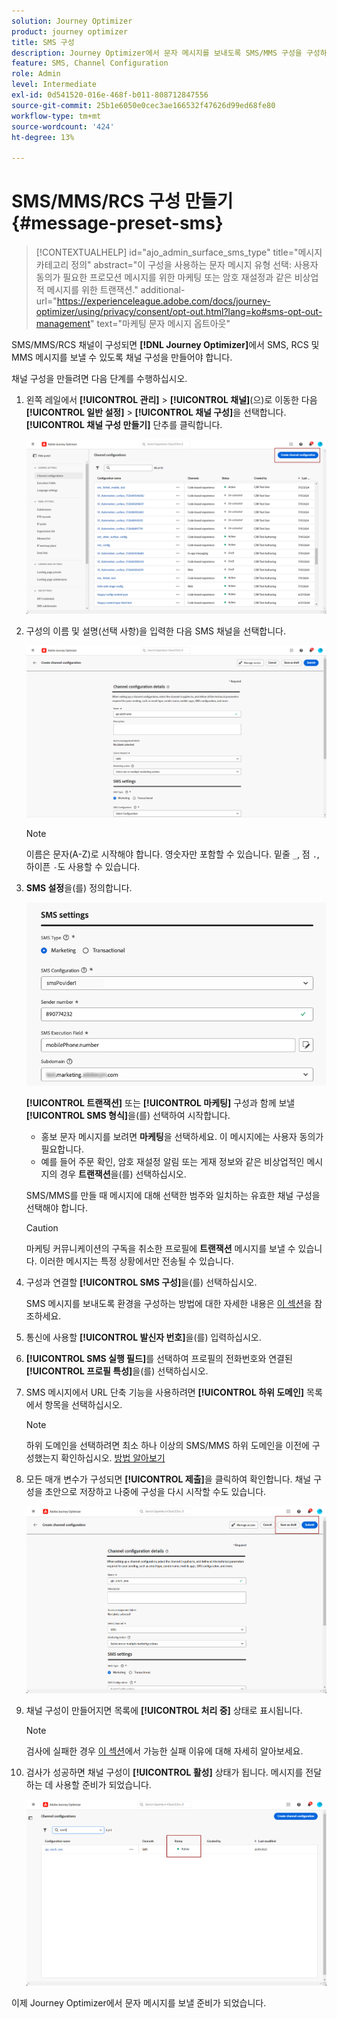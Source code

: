 ```yaml
---
solution: Journey Optimizer
product: journey optimizer
title: SMS 구성
description: Journey Optimizer에서 문자 메시지를 보내도록 SMS/MMS 구성을 구성하는 방법을 알아봅니다
feature: SMS, Channel Configuration
role: Admin
level: Intermediate
exl-id: 0d541520-016e-468f-b011-808712847556
source-git-commit: 25b1e6050e0cec3ae166532f47626d99ed68fe80
workflow-type: tm+mt
source-wordcount: '424'
ht-degree: 13%

---
```


# SMS/MMS/RCS 구성 만들기 {#message-preset-sms}

>[!CONTEXTUALHELP]
>id="ajo_admin_surface_sms_type"
>title="메시지 카테고리 정의"
>abstract="이 구성을 사용하는 문자 메시지 유형 선택: 사용자 동의가 필요한 프로모션 메시지를 위한 마케팅 또는 암호 재설정과 같은 비상업적 메시지를 위한 트랜잭션."
>additional-url="https://experienceleague.adobe.com/docs/journey-optimizer/using/privacy/consent/opt-out.html?lang=ko#sms-opt-out-management" text="마케팅 문자 메시지 옵트아웃"

SMS/MMS/RCS 채널이 구성되면 **[!DNL Journey Optimizer]**&#x200B;에서 SMS, RCS 및 MMS 메시지를 보낼 수 있도록 채널 구성을 만들어야 합니다.

채널 구성을 만들려면 다음 단계를 수행하십시오.

1. 왼쪽 레일에서 **[!UICONTROL 관리]** > **[!UICONTROL 채널]**(으)로 이동한 다음 **[!UICONTROL 일반 설정]** > **[!UICONTROL 채널 구성]**&#x200B;을 선택합니다. **[!UICONTROL 채널 구성 만들기]** 단추를 클릭합니다.

   ![](assets/preset-create.png)

1. 구성의 이름 및 설명(선택 사항)을 입력한 다음 SMS 채널을 선택합니다.

   ![](assets/sms-create-surface.png)

   >[!NOTE]
   >
   > 이름은 문자(A-Z)로 시작해야 합니다. 영숫자만 포함할 수 있습니다. 밑줄 `_`, 점 `.`, 하이픈 `-`도 사용할 수 있습니다.

1. **SMS 설정**&#x200B;을(를) 정의합니다.

   ![](assets/sms-surface-settings.png)

   **[!UICONTROL 트랜잭션]** 또는 **[!UICONTROL 마케팅]** 구성과 함께 보낼 **[!UICONTROL SMS 형식]**&#x200B;을(를) 선택하여 시작합니다.

   * 홍보 문자 메시지를 보려면 **마케팅**&#x200B;을 선택하세요. 이 메시지에는 사용자 동의가 필요합니다.
   * 예를 들어 주문 확인, 암호 재설정 알림 또는 게재 정보와 같은 비상업적인 메시지의 경우 **트랜잭션**&#x200B;을(를) 선택하십시오.

   SMS/MMS를 만들 때 메시지에 대해 선택한 범주와 일치하는 유효한 채널 구성을 선택해야 합니다.

   >[!CAUTION]
   >
   >마케팅 커뮤니케이션의 구독을 취소한 프로필에 **트랜잭션** 메시지를 보낼 수 있습니다. 이러한 메시지는 특정 상황에서만 전송될 수 있습니다.

1. 구성과 연결할 **[!UICONTROL SMS 구성]**&#x200B;을(를) 선택하십시오.

   SMS 메시지를 보내도록 환경을 구성하는 방법에 대한 자세한 내용은 [이 섹션](#create-api)을 참조하세요.

1. 통신에 사용할 **[!UICONTROL 발신자 번호]**&#x200B;을(를) 입력하십시오.

1. **[!UICONTROL SMS 실행 필드]**&#x200B;를 선택하여 프로필의 전화번호와 연결된 **[!UICONTROL 프로필 특성]**&#x200B;을(를) 선택하십시오.

1. SMS 메시지에서 URL 단축 기능을 사용하려면 **[!UICONTROL 하위 도메인]** 목록에서 항목을 선택하십시오.

   >[!NOTE]
   >
   >하위 도메인을 선택하려면 최소 하나 이상의 SMS/MMS 하위 도메인을 이전에 구성했는지 확인하십시오. [방법 알아보기](sms-subdomains.md)

1. 모든 매개 변수가 구성되면 **[!UICONTROL 제출]**&#x200B;을 클릭하여 확인합니다. 채널 구성을 초안으로 저장하고 나중에 구성을 다시 시작할 수도 있습니다.

   ![](assets/sms-submit-surface.png)

1. 채널 구성이 만들어지면 목록에 **[!UICONTROL 처리 중]** 상태로 표시됩니다.

   >[!NOTE]
   >
   >검사에 실패한 경우 [이 섹션](../configuration/channel-surfaces.md)에서 가능한 실패 이유에 대해 자세히 알아보세요.

1. 검사가 성공하면 채널 구성이 **[!UICONTROL 활성]** 상태가 됩니다. 메시지를 전달하는 데 사용할 준비가 되었습니다.

   ![](assets/preset-active.png)

이제 Journey Optimizer에서 문자 메시지를 보낼 준비가 되었습니다.
